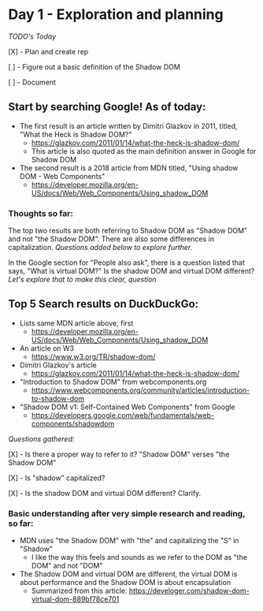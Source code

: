 # Day 1 - Exploration and planning

*TODO's Today* 

[X] - Plan and create rep

[ ] - Figure out a basic definition of the Shadow DOM

[ ] - Document

## Start by searching Google! As of today: 
- The first result is an article written by Dimitri Glazkov in 2011, titled, "What the Heck is Shadow DOM?"
  - https://glazkov.com/2011/01/14/what-the-heck-is-shadow-dom/
  - This article is also quoted as the main definition answer in Google for Shadow DOM
- The second result is a 2018 article from MDN titled, "Using shadow DOM - Web Components" 
  - https://developer.mozilla.org/en-US/docs/Web/Web_Components/Using_shadow_DOM


### Thoughts so far: 
The top two results are both referring to Shadow DOM as "Shadow DOM" and not "the Shadow DOM". There are also some differences in capitalization. *Questions added below to explore further.*

In the Google section for "People also ask", there is a question listed that says, "What is virtual DOM?" Is the shadow DOM and virtual DOM different? *Let's explore that to make this clear, question*

## Top 5 Search results on DuckDuckGo:
- Lists same MDN article above, first
  - https://developer.mozilla.org/en-US/docs/Web/Web_Components/Using_shadow_DOM
- An article on W3
  - https://www.w3.org/TR/shadow-dom/
- Dimitri Glazkov's article
  - https://glazkov.com/2011/01/14/what-the-heck-is-shadow-dom/
- "Introduction to Shadow DOM" from webcomponents.org
  - https://www.webcomponents.org/community/articles/introduction-to-shadow-dom
- "Shadow DOM v1: Self-Contained Web Components" from Google
  - https://developers.google.com/web/fundamentals/web-components/shadowdom



*Questions gathered:*

[X] - Is there a proper way to refer to it? "Shadow DOM" verses "the Shadow DOM"

[X] - Is "shadow" capitalized? 

[X] - Is the shadow DOM and virtual DOM different? Clarify.



### Basic understanding after very simple research and reading, so far:
- MDN uses "the Shadow DOM" with "the" and capitalizing the "S" in "Shadow"
  - I like the way this feels and sounds as we refer to the DOM as "the DOM" and not "DOM"
- The Shadow DOM and virtual DOM are different, the virtual DOM is about performance and the Shadow DOM is about encapsulation
  - Summarized from this article: https://develoger.com/shadow-dom-virtual-dom-889bf78ce701